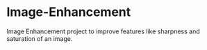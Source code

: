 # Image-Enhancement
Image Enhancement project to improve features like sharpness and saturation of an image.
